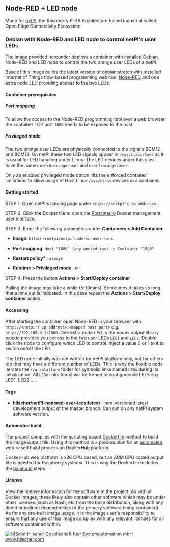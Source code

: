 ## Node-RED + LED node

Made for [netPI](https://www.netiot.com/netpi/), the Raspberry Pi 3B Architecture based industrial suited Open Edge Connectivity Ecosystem

### Debian with Node-RED and LED node to control netPI's user LEDs

The image provided hereunder deploys a container with installed Debian, Node-RED and LED node to control the two orange user LEDs of a netPI.

Base of this image builds the latest version of [debian:stretch](https://hub.docker.com/r/resin/armv7hf-debian/tags/) with installed Internet of Things flow-based programming web-tool [Node-RED](https://nodered.org/) and one extra node *LED* providing access to the two LEDs.

#### Container prerequisites

##### Port mapping

To allow the access to the Node-RED programming tool over a web browser the container TCP port `1880` needs to be exposed to the host.

##### Privileged mode

The two orange user LEDs are physically connected to the signals BCM12 and BCM13. On netPI these two LED signals appear in `/sys/class/leds` as it is usual for LED handling under Linux. The LED devices under this class have the names `user0:orange:user` and `user1:orange:user`.

Only an enabled privileged mode option lifts the enforced container limitations to allow usage of Host Linux `/sys/class` devices in a container.

#### Getting started

STEP 1. Open netPI's landing page under `https://<netpi's ip address>`.

STEP 2. Click the Docker tile to open the [Portainer.io](http://portainer.io/) Docker management user interface.

STEP 3. Enter the following parameters under **Containers > Add Container**

* **Image**: `hilschernetpi/netpi-nodered-user-leds`

* **Port mapping**: `Host "1880" (any unused one) -> Container "1880"` 

* **Restart policy"** : `always`

* **Runtime > Privileged mode** : `On`

STEP 4. Press the button **Actions > Start/Deploy container**

Pulling the image may take a while (5-10mins). Sometimes it takes so long that a time out is indicated. In this case repeat the **Actions > Start/Deploy container** action.

#### Accessing

After starting the container open Node-RED in your browser with `http://<netpi's ip address>:<mapped host port>` e.g. `http://192.168.0.1:1880`. One extra node *LED* in the nodes *output* library palette provides you access to the two user LEDs `LED1` and `LED2`. Double click the node to configure which LED to control. Inject a value 0 or 1 to it to switch on/off the LED.

The LED node initially was not written for netPI platform only, but for others too that may have a different number of LEDs. This is why the flexible node iterates the `/var/platform` folder for symbolic links named `LEDx` during its initialization. All `LEDx` links found will be turned to configureable LEDs e.g. LED1, LED2 ... .

#### Tags

* **hilscher/netPI-nodered-user-leds:latest** - non-versioned latest development output of the master branch. Can run on any netPI system software version.

#### Automated build

The project complies with the scripting based [Dockerfile](https://docs.docker.com/engine/reference/builder/) method to build the image output file. Using this method is a precondition for an [automated](https://docs.docker.com/docker-hub/builds/) web based build process on DockerHub platform.

DockerHub web platform is x86 CPU based, but an ARM CPU coded output file is needed for Raspberry systems. This is why the Dockerfile includes the [balena.io](https://balena.io/blog/building-arm-containers-on-any-x86-machine-even-dockerhub/) steps.

#### License

View the license information for the software in the project. As with all Docker images, these likely also contain other software which may be under other licenses (such as Bash, etc from the base distribution, along with any direct or indirect dependencies of the primary software being contained).
As for any pre-built image usage, it is the image user's responsibility to ensure that any use of this image complies with any relevant licenses for all software contained within.


[![N|Solid](http://www.hilscher.com/fileadmin/templates/doctima_2013/resources/Images/logo_hilscher.png)](http://www.hilscher.com)  Hilscher Gesellschaft fuer Systemautomation mbH  www.hilscher.com
